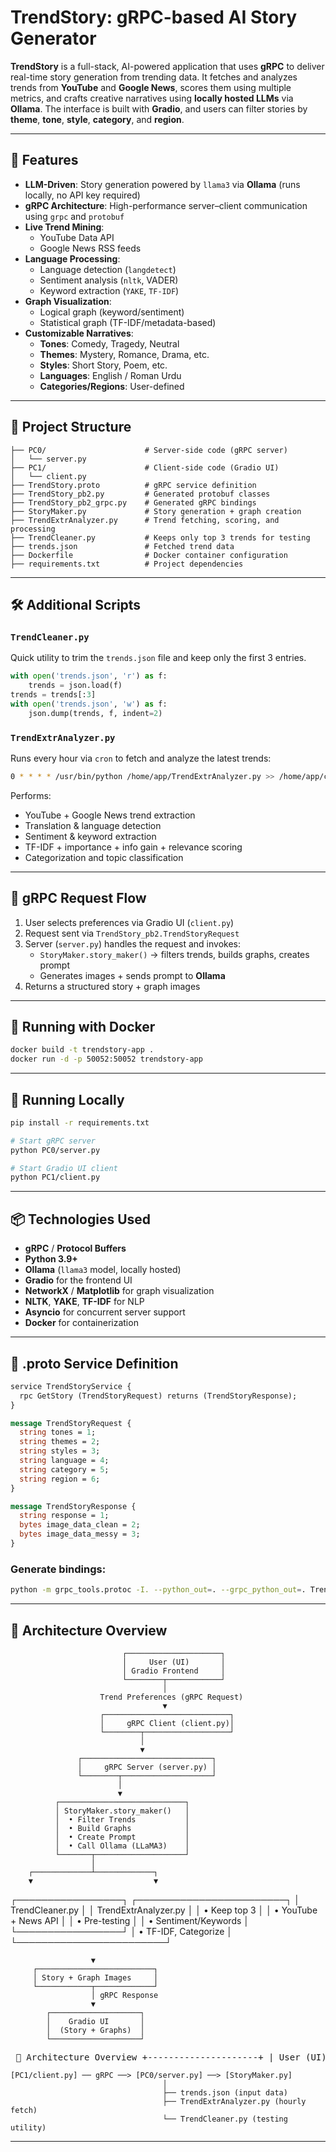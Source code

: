 # TrendStory: gRPC-based AI Story Generator

**TrendStory** is a full-stack, AI-powered application that uses **gRPC** to deliver real-time story generation from trending data. It fetches and analyzes trends from **YouTube** and **Google News**, scores them using multiple metrics, and crafts creative narratives using **locally hosted LLMs** via **Ollama**. The interface is built with **Gradio**, and users can filter stories by **theme**, **tone**, **style**, **category**, and **region**.

---

## 🚀 Features

- **LLM-Driven**: Story generation powered by `llama3` via **Ollama** (runs locally, no API key required)
- **gRPC Architecture**: High-performance server–client communication using `grpc` and `protobuf`
- **Live Trend Mining**:
  - YouTube Data API
  - Google News RSS feeds
- **Language Processing**:
  - Language detection (`langdetect`)
  - Sentiment analysis (`nltk`, VADER)
  - Keyword extraction (`YAKE`, `TF-IDF`)
- **Graph Visualization**:
  - Logical graph (keyword/sentiment)
  - Statistical graph (TF-IDF/metadata-based)
- **Customizable Narratives**:
  - **Tones**: Comedy, Tragedy, Neutral
  - **Themes**: Mystery, Romance, Drama, etc.
  - **Styles**: Short Story, Poem, etc.
  - **Languages**: English / Roman Urdu
  - **Categories/Regions**: User-defined

---

## 📁 Project Structure

```
├── PC0/                      # Server-side code (gRPC server)
│   └── server.py
├── PC1/                      # Client-side code (Gradio UI)
│   └── client.py
├── TrendStory.proto          # gRPC service definition
├── TrendStory_pb2.py         # Generated protobuf classes
├── TrendStory_pb2_grpc.py    # Generated gRPC bindings
├── StoryMaker.py             # Story generation + graph creation
├── TrendExtrAnalyzer.py      # Trend fetching, scoring, and processing
├── TrendCleaner.py           # Keeps only top 3 trends for testing
├── trends.json               # Fetched trend data
├── Dockerfile                # Docker container configuration
├── requirements.txt          # Project dependencies
```

---

## 🛠 Additional Scripts

### `TrendCleaner.py`

Quick utility to trim the `trends.json` file and keep only the first 3 entries.

```python
with open('trends.json', 'r') as f:
    trends = json.load(f)
trends = trends[:3]
with open('trends.json', 'w') as f:
    json.dump(trends, f, indent=2)
```

### `TrendExtrAnalyzer.py`

Runs every hour via `cron` to fetch and analyze the latest trends:

```bash
0 * * * * /usr/bin/python /home/app/TrendExtrAnalyzer.py >> /home/app/cron_output.log 2>&1
```

Performs:
- YouTube + Google News trend extraction
- Translation & language detection
- Sentiment & keyword extraction
- TF-IDF + importance + info gain + relevance scoring
- Categorization and topic classification

---

## 🔁 gRPC Request Flow

1. User selects preferences via Gradio UI (`client.py`)
2. Request sent via `TrendStory_pb2.TrendStoryRequest`
3. Server (`server.py`) handles the request and invokes:
   - `StoryMaker.story_maker()` → filters trends, builds graphs, creates prompt
   - Generates images + sends prompt to **Ollama**
4. Returns a structured story + graph images

---

## 🐳 Running with Docker

```bash
docker build -t trendstory-app .
docker run -d -p 50052:50052 trendstory-app
```

---

## 🧪 Running Locally

```bash
pip install -r requirements.txt

# Start gRPC server
python PC0/server.py

# Start Gradio UI client
python PC1/client.py
```

---

## 📦 Technologies Used

- **gRPC** / **Protocol Buffers**
- **Python 3.9+**
- **Ollama** (`llama3` model, locally hosted)
- **Gradio** for the frontend UI
- **NetworkX** / **Matplotlib** for graph visualization
- **NLTK**, **YAKE**, **TF-IDF** for NLP
- **Asyncio** for concurrent server support
- **Docker** for containerization

---

## 📜 .proto Service Definition

```proto
service TrendStoryService {
  rpc GetStory (TrendStoryRequest) returns (TrendStoryResponse);
}

message TrendStoryRequest {
  string tones = 1;
  string themes = 2;
  string styles = 3;
  string language = 4;
  string category = 5;
  string region = 6;
}

message TrendStoryResponse {
  string response = 1;
  bytes image_data_clean = 2;
  bytes image_data_messy = 3;
}
```

### Generate bindings:

```bash
python -m grpc_tools.protoc -I. --python_out=. --grpc_python_out=. TrendStory.proto
```

---

## 🧠 Architecture Overview
                             ┌─────────────────────┐
                             │     User (UI)       │
                             │ Gradio Frontend     │
                             └────────┬────────────┘
                                      │
                        Trend Preferences (gRPC Request)
                                      ▼
                        ┌────────────────────────────┐
                        │     gRPC Client (client.py)│
                        └────────┬───────────────────┘
                                 │
                                 ▼
                   ┌─────────────────────────────┐
                   │     gRPC Server (server.py) │
                   └────────┬────────────────────┘
                            │
                            ▼
              ┌────────────────────────────┐
              │ StoryMaker.story_maker()   │
              │  • Filter Trends           │
              │  • Build Graphs            │
              │  • Create Prompt           │
              │  • Call Ollama (LLaMA3)    │
              └───────┬────────────────────┘
                      │
        ┌─────────────┴─────────────┐
        ▼                           ▼
┌─────────────────┐      ┌────────────────────────┐
│ TrendCleaner.py │      │ TrendExtrAnalyzer.py   │
│  • Keep top 3    │      │  • YouTube + News API  │
│  • Pre-testing   │      │  • Sentiment/Keywords  │
└─────────────────┘      │  • TF-IDF, Categorize  │
                         └────────────────────────┘

                      ▼
         ┌──────────────────────────┐
         │ Story + Graph Images     │
         └────────────┬─────────────┘
                      │ gRPC Response
                      ▼
            ┌────────────────────┐
            │    Gradio UI       │
            │  (Story + Graphs)  │
            └────────────────────┘
<pre> 🧠 Architecture Overview +---------------------+ | User (UI) | | Gradio Frontend | +----------+----------+ | Trend Preferences (gRPC Request) | +----------v----------+ | gRPC Client | | (client.py) | +----------+----------+ | +----------v----------+ | gRPC Server | | (server.py) | +----------+----------+ | +----------v----------+ | StoryMaker Module | | - Filter Trends | | - Build Graphs | | - Create Prompt | | - Call Ollama | +----------+----------+ | +------------------------+------------------------+ | | +--------v--------+ +----------v-----------+ | TrendCleaner.py | | TrendExtrAnalyzer.py | | - Keep top 3 | | - YouTube + News API | | - Pre-testing | | - Sentiment/Keywords | +-----------------+ | - TF-IDF, Categorize | +----------------------+ | +----------v----------+ | Story + Graphs | +----------+----------+ | +----------v----------+ | Gradio UI | | (Story + Graphs) | +---------------------+ </pre>
```
[PC1/client.py] ── gRPC ──> [PC0/server.py] ──> [StoryMaker.py]
                                  │
                                  ├── trends.json (input data)
                                  ├── TrendExtrAnalyzer.py (hourly fetch)
                                  └── TrendCleaner.py (testing utility)
```

---



